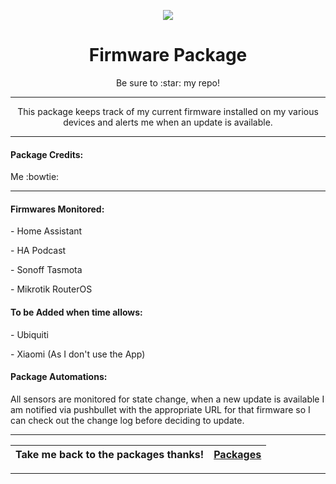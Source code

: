 <p align="center">
  <img src="https://github.com/JamesMcCarthy79/Home-Assistant-Config/blob/master/HA%20Pics/Firmware.jpg"/>
</p>
<h1 align="center">Firmware Package</h1>
<p align="center">Be sure to :star: my repo!</p>
<hr *** </hr>
<p align="center">This package keeps track of my current firmware installed on my various devices and alerts me when an update is available.</p>
<hr --- </hr> 

<h4 align="left">Package Credits:</h4>
<p align="left">Me :bowtie:</br>

<hr --- </hr>

<h4 align="left">Firmwares Monitored:</h4>
<p align="left">- Home Assistant</br>
<p align="left">- HA Podcast</br>
<p align="left">- Sonoff Tasmota</br>
<p align="left">- Mikrotik RouterOS</br>
<h4 align="left">To be Added when time allows:</h4>
<p align="left">- Ubiquiti</br>
<p align="left">- Xiaomi (As I don't use the App)</br>
<h4 align="left">Package Automations:</h4>
<p align="left">All sensors are monitored for state change, when a new update is available I am notified via pushbullet with the appropriate URL for that firmware so I can check out the change log before deciding to update.</p>
<hr --- </hr>

| Take me back to the packages thanks!| [Packages](https://github.com/JamesMcCarthy79/Home-Assistant-Config/tree/master/config/packages) | 
| --- | --- |

<hr --- </hr>
